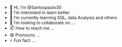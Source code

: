 - 👋 Hi, I’m @Santospaulo30
- 👀 I’m interested in learn better
- 🌱 I’m currently learning SQL, data Analysis and others
- 💞️ I’m looking to collaborate on ...
- 📫 How to reach me ...
- 😄 Pronouns: ...
- ⚡ Fun fact: ...

<!---
Santospaulo30/Santospaulo30 is a ✨ special ✨ repository because its `README.md` (this file) appears on your GitHub profile.
You can click the Preview link to take a look at your changes.
--->
